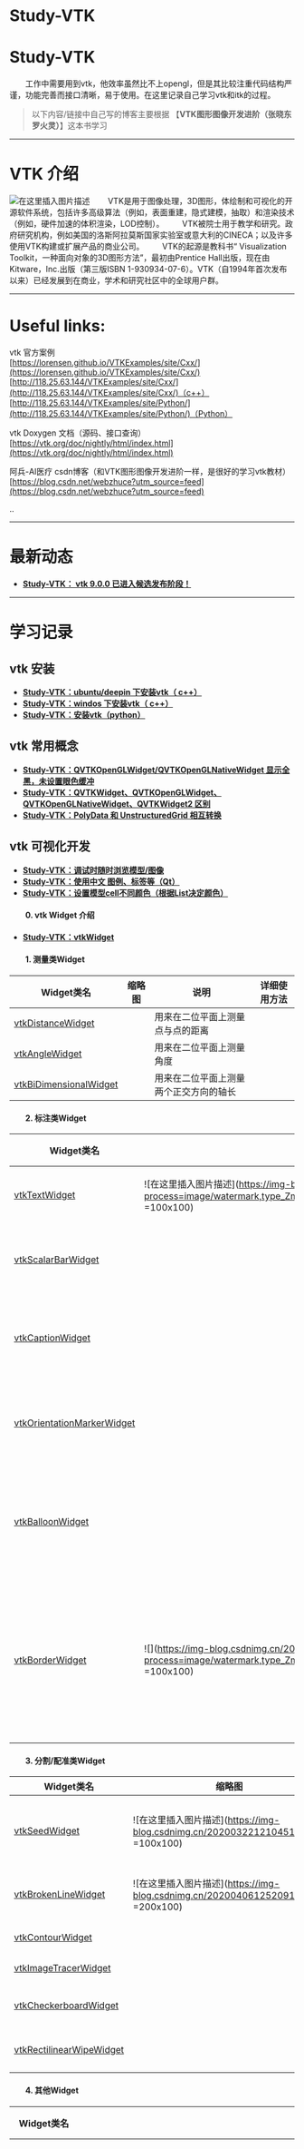 # Study-VTK

# Study-VTK

&emsp;&emsp;工作中需要用到vtk，他效率虽然比不上opengl，但是其比较注重代码结构严谨，功能完善而接口清晰，易于使用。在这里记录自己学习vtk和itk的过程。

> 以下内容/链接中自己写的博客主要根据   【**VTK图形图像开发进阶（张晓东 罗火灵）**】这本书学习

---

# VTK 介绍
![在这里插入图片描述](https://img-blog.csdnimg.cn/20200314095715316.png?x-oss-process=image/watermark,type_ZmFuZ3poZW5naGVpdGk,shadow_10,text_aHR0cHM6Ly9ibG9nLmNzZG4ubmV0L2ExNTAwNTc4NDMyMA==,size_16,color_FFFFFF,t_70#pic_center)
&emsp;&emsp;VTK是用于图像处理，3D图形，体绘制和可视化的开源软件系统，包括许多高级算法（例如，表面重建，隐式建模，抽取）和渲染技术（例如，硬件加速的体积渲染，LOD控制）。
&emsp;&emsp;VTK被院士用于教学和研究。政府研究机构，例如美国的洛斯阿拉莫斯国家实验室或意大利的CINECA；以及许多使用VTK构建或扩展产品的商业公司。
&emsp;&emsp;VTK的起源是教科书“ Visualization Toolkit，一种面向对象的3D图形方法”，最初由Prentice Hall出版，现在由Kitware，Inc.出版（第三版ISBN 1-930934-07-6）。VTK（自1994年首次发布以来）已经发展到在商业，学术和研究社区中的全球用户群。

---
# Useful links:

vtk 官方案例   
[https://lorensen.github.io/VTKExamples/site/Cxx/](https://lorensen.github.io/VTKExamples/site/Cxx/)
[http://118.25.63.144/VTKExamples/site/Cxx/](http://118.25.63.144/VTKExamples/site/Cxx/)（c++）
[http://118.25.63.144/VTKExamples/site/Python/](http://118.25.63.144/VTKExamples/site/Python/)（Python）
	
vtk Doxygen 文档（源码、接口查询）  
[https://vtk.org/doc/nightly/html/index.html](https://vtk.org/doc/nightly/html/index.html)

阿兵-AI医疗 csdn博客（和VTK图形图像开发进阶一样，是很好的学习vtk教材）
[https://blog.csdn.net/webzhuce?utm_source=feed](https://blog.csdn.net/webzhuce?utm_source=feed)

..

---
# 最新动态
- **[Study-VTK： vtk 9.0.0 已进入候选发布阶段！](https://blog.csdn.net/a15005784320/article/details/105030122)**

---
# 学习记录
## vtk 安装
- **[Study-VTK：ubuntu/deepin  下安装vtk（ c++）](https://blog.csdn.net/a15005784320/article/details/103083420)**
- **[Study-VTK：windos  下安装vtk（ c++）](https://blog.csdn.net/a15005784320/article/details/98477606)**
- **[Study-VTK：安装vtk（python）](https://blog.csdn.net/a15005784320/article/details/104860638)**


## vtk 常用概念
- **[Study-VTK：QVTKOpenGLWidget/QVTKOpenGLNativeWidget 显示全黑，未设置眼色缓冲](https://blog.csdn.net/a15005784320/article/details/102972633)**
- **[Study-VTK：QVTKWidget、QVTKOpenGLWidget、QVTKOpenGLNativeWidget、QVTKWidget2 区别](https://blog.csdn.net/a15005784320/article/details/99460999)**
- **[Study-VTK：PolyData 和 UnstructuredGrid 相互转换](https://blog.csdn.net/a15005784320/article/details/105763439)**


## vtk 可视化开发
- **[Study-VTK：调试时随时浏览模型/图像](https://blog.csdn.net/a15005784320/article/details/104587549)**
- **[Study-VTK：使用中文 图例、标签等（Qt）](https://blog.csdn.net/a15005784320/article/details/104058308)**
- **[Study-VTK：设置模型cell不同颜色（根据List决定颜色）](https://blog.csdn.net/a15005784320/article/details/104043365)**

#### &emsp;&emsp;0. vtk Widget 介绍
- **[Study-VTK：vtkWidget](https://blog.csdn.net/a15005784320/article/details/104995129)**
#### &emsp;&emsp;1. 测量类Widget

| Widget类名 | 缩略图 | 说明 | 详细使用方法 |
|-|-|-|-|
| [vtkDistanceWidget](https://vtk.org/doc/nightly/html/classvtkDistanceWidget.html)  |    |  用来在二位平面上测量点与点的距离 |
| [vtkAngleWidget](https://vtk.org/doc/nightly/html/classvtkAngleWidget.html)   |   |  用来在二位平面上测量角度  |
| [vtkBiDimensionalWidget](https://vtk.org/doc/nightly/html/classvtkBiDimensionalWidget.html)   |   |  用来在二位平面上测量两个正交方向的轴长  |

#### &emsp;&emsp;2. 标注类Widget

| Widget类名 | 缩略图 | 说明 | 详细使用方法 |
|-|-|-|-|
| [vtkTextWidget](https://vtk.org/doc/nightly/html/classvtkTextWidget.html)  | ![在这里插入图片描述](https://img-blog.csdnimg.cn/20200322141732447.png?x-oss-process=image/watermark,type_ZmFuZ3poZW5naGVpdGk,shadow_10,text_aHR0cHM6Ly9ibG9nLmNzZG4ubmV0L2ExNTAwNTc4NDMyMA==,size_16,color_FFFFFF,t_70 =100x100)   |  显示文本 |[vtkWidget 标注类Widget之 文本显示vtkTextWidget](https://blog.csdn.net/a15005784320/article/details/105027338) 
| [vtkScalarBarWidget](https://vtk.org/doc/nightly/html/classvtkScalarBarWidget.html)  |    |  显示标量条 |
| [vtkCaptionWidget](https://vtk.org/doc/nightly/html/classvtkCaptionWidget.html)  |    |  带箭头的文本 |
| [vtkOrientationMarkerWidget](https://vtk.org/doc/nightly/html/classvtkOrientationMarkerWidget.html)  |    |  方向指示标志 |
| [vtkBalloonWidget](https://vtk.org/doc/nightly/html/classvtkBalloonWidget.html)  |    |  鼠标悬停提示信息 |
| [vtkBorderWidget](https://vtk.org/doc/nightly/html/classvtkBorderWidget.html)  | ![](https://img-blog.csdnimg.cn/20200322143558435.png?x-oss-process=image/watermark,type_ZmFuZ3poZW5naGVpdGk,shadow_10,text_aHR0cHM6Ly9ibG9nLmNzZG4ubmV0L2ExNTAwNTc4NDMyMA==,size_16,color_FFFFFF,t_70#pic_center =100x100)   |  在2D矩形区域周围放置边框 |[vtkWidget 标注类Widget之 在2D矩形区域周围放置边框](https://blog.csdn.net/a15005784320/article/details/105027710)


#### &emsp;&emsp;3. 分割/配准类Widget

| Widget类名 | 缩略图 | 说明 | 详细使用方法 |
|-|-|-|-|
| [vtkSeedWidget](https://vtk.org/doc/nightly/html/classvtkSeedWidget.html)| ![在这里插入图片描述](https://img-blog.csdnimg.cn/20200322121045198.png =100x100)|用于在场景中放置多个种子点|[vtkWidget 分割/配准类之 放置种子点](https://blog.csdn.net/a15005784320/article/details/104859208)
| [vtkBrokenLineWidget](https://vtk.org/doc/nightly/html/classvtkBrokenLineWidget.html)  | ![在这里插入图片描述](https://img-blog.csdnimg.cn/20200406125209142.png =200x100)   |  用于操纵折线的Widget |[Study-VTK：vtkWidget 分割/配准类之 操纵折线 vtkBrokenLineWidget](https://blog.csdn.net/a15005784320/article/details/105214176)
| [vtkContourWidget](https://vtk.org/doc/nightly/html/classvtkContourWidget.html)  |    |  绘制轮廓线 |
| [vtkImageTracerWidget](https://vtk.org/doc/nightly/html/classvtkImageTracerWidget.html)  |    |  绘制轨迹线 |
| [vtkCheckerboardWidget](https://vtk.org/doc/nightly/html/classvtkCheckerboardWidget.html)  |    |  二维图像添加网格 |
| [vtkRectilinearWipeWidget](https://vtk.org/doc/nightly/html/classvtkRectilinearWipeWidget.html)  |    |  二维图像添加网格 |



#### &emsp;&emsp;4. 其他Widget

| Widget类名 | 缩略图 | 说明 | 详细使用方法 |
|-|-|-|-|
| [vtkBoxWidget](https://vtk.org/doc/nightly/html/classvtkBoxWidget.html)| ![在这里插入图片描述](https://img-blog.csdnimg.cn/20200330200321943.png?x-oss-process=image/watermark,type_ZmFuZ3poZW5naGVpdGk,shadow_10,text_aHR0cHM6Ly9ibG9nLmNzZG4ubmV0L2ExNTAwNTc4NDMyMA==,size_16,color_FFFFFF,t_70  =250x100)|定义了一个ROI该区域由任意方向的六面体表示|[vtkWidget 分割/配准类之 正交六面体3D小部件 vtkBoxWidget](https://blog.csdn.net/a15005784320/article/details/105191196)

## vtk 图像处理
- **[Study-VTK：Qt VTK图片 读取和写出](https://blog.csdn.net/a15005784320/article/details/100574621)**
- **[Study-VTK：vtk imagedata 和 cv::mat 相互转换](https://blog.csdn.net/a15005784320/article/details/103583576)**
- **[Study-VTK：marchingcube 二维转三维 mhd转stl](https://blog.csdn.net/a15005784320/article/details/100576085)**
- **[Study-VTK：将三维模型转为二维切片 stl/vtp to dcm/vti](https://beondxin.blog.csdn.net/article/details/106155848)**


## vtk 图形处理
- **[Study-VTK：计算图形中心线（利用vmtk）](https://blog.csdn.net/a15005784320/article/details/103834840)**
- **[Study-VTK：提取连通域](https://blog.csdn.net/a15005784320/article/details/100745562)**
- **[Study-VTK：三维重建模型stl表面平滑 拉普拉斯平滑](https://blog.csdn.net/a15005784320/article/details/100545868)**
- **[Study-VTK：求两个模型距离](https://blog.csdn.net/a15005784320/article/details/104857883)**




## itk 使用

- **[Study-VTK：ubuntu/deepin  下安装itk（ c++）](https://blog.csdn.net/a15005784320/article/details/103083623)**
- **[Study-VTK：ubuntu/deepin  下安装itk（ c++）](https://blog.csdn.net/a15005784320/article/details/98477606)**
- **[Study-VTK：利用itk实现最短路径提取（Qt）](https://blog.csdn.net/a15005784320/article/details/100095125)**
- **[Study-VTK：利用 itk 读取dcm标签信息 标签](https://blog.csdn.net/a15005784320/article/details/101030403)**
- **[Study-VTK：利用ITK修改dcm标签（tags）](https://blog.csdn.net/a15005784320/article/details/105456767)**

---